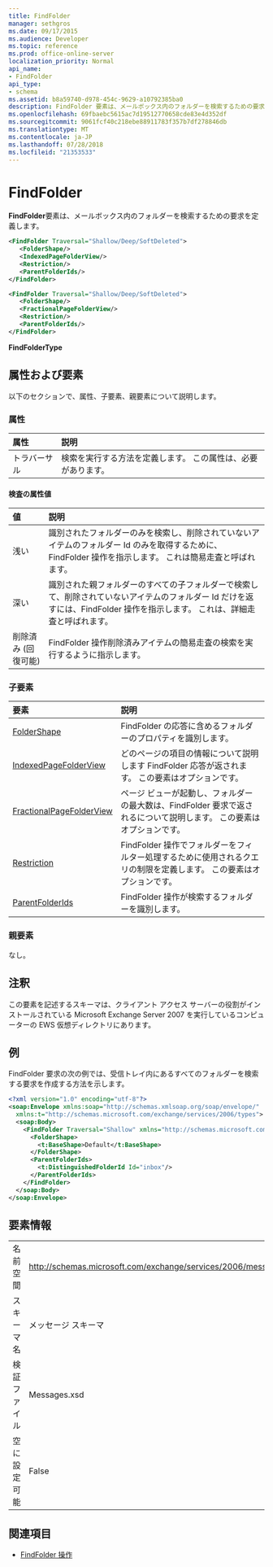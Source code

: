 ```yaml
---
title: FindFolder
manager: sethgros
ms.date: 09/17/2015
ms.audience: Developer
ms.topic: reference
ms.prod: office-online-server
localization_priority: Normal
api_name:
- FindFolder
api_type:
- schema
ms.assetid: b8a59740-d978-454c-9629-a10792385ba0
description: FindFolder 要素は、メールボックス内のフォルダーを検索するための要求を定義します。
ms.openlocfilehash: 69fbaebc5615ac7d19512770658cde83e4d352df
ms.sourcegitcommit: 9061fcf40c218ebe88911783f357b7df278846db
ms.translationtype: MT
ms.contentlocale: ja-JP
ms.lasthandoff: 07/28/2018
ms.locfileid: "21353533"
---
```

# <a name="findfolder"></a>FindFolder

**FindFolder**要素は、メールボックス内のフォルダーを検索するための要求を定義します。 
  
```xml
<FindFolder Traversal="Shallow/Deep/SoftDeleted">
   <FolderShape/>
   <IndexedPageFolderView/>
   <Restriction/>
   <ParentFolderIds/>
</FindFolder>
```

```xml
<FindFolder Traversal="Shallow/Deep/SoftDeleted">
   <FolderShape/>
   <FractionalPageFolderView/>
   <Restriction/>
   <ParentFolderIds/>
</FindFolder>
```

**FindFolderType**

## <a name="attributes-and-elements"></a>属性および要素

以下のセクションで、属性、子要素、親要素について説明します。
  
### <a name="attributes"></a>属性

|**属性**|**説明**|
|:-----|:-----|
|トラバーサル  <br/> |検索を実行する方法を定義します。 この属性は、必要があります。  <br/> |
   
#### <a name="traversal-attribute-values"></a>検査の属性値

|**値**|**説明**|
|:-----|:-----|
|浅い  <br/> |識別されたフォルダーのみを検索し、削除されていないアイテムのフォルダー Id のみを取得するために、FindFolder 操作を指示します。 これは簡易走査と呼ばれます。  <br/> |
|深い  <br/> |識別された親フォルダーのすべての子フォルダーで検索して、削除されていないアイテムのフォルダー Id だけを返すには、FindFolder 操作を指示します。 これは、詳細走査と呼ばれます。  <br/> |
|削除済み (回復可能)  <br/> |FindFolder 操作削除済みアイテムの簡易走査の検索を実行するように指示します。  <br/> |
   
### <a name="child-elements"></a>子要素

|**要素**|**説明**|
|:-----|:-----|
|[FolderShape](foldershape.md) <br/> |FindFolder の応答に含めるフォルダーのプロパティを識別します。  <br/> |
|[IndexedPageFolderView](indexedpagefolderview.md) <br/> |どのページの項目の情報について説明します FindFolder 応答が返されます。 この要素はオプションです。  <br/> |
|[FractionalPageFolderView](fractionalpagefolderview.md) <br/> |ページ ビューが起動し、フォルダーの最大数は、FindFolder 要求で返されるについて説明します。 この要素はオプションです。  <br/> |
|[Restriction](restriction.md) <br/> |FindFolder 操作でフォルダーをフィルター処理するために使用されるクエリの制限を定義します。 この要素はオプションです。  <br/> |
|[ParentFolderIds](parentfolderids.md) <br/> |FindFolder 操作が検索するフォルダーを識別します。  <br/> |
   
### <a name="parent-elements"></a>親要素

なし。
  
## <a name="remarks"></a>注釈

この要素を記述するスキーマは、クライアント アクセス サーバーの役割がインストールされている Microsoft Exchange Server 2007 を実行しているコンピューターの EWS 仮想ディレクトリにあります。
  
## <a name="example"></a>例

FindFolder 要求の次の例では、受信トレイ内にあるすべてのフォルダーを検索する要求を作成する方法を示します。
  
```xml
<?xml version="1.0" encoding="utf-8"?>
<soap:Envelope xmlns:soap="http://schemas.xmlsoap.org/soap/envelope/"
  xmlns:t="http://schemas.microsoft.com/exchange/services/2006/types">
  <soap:Body>
    <FindFolder Traversal="Shallow" xmlns="http://schemas.microsoft.com/exchange/services/2006/messages">
      <FolderShape>
        <t:BaseShape>Default</t:BaseShape>
      </FolderShape>
      <ParentFolderIds>
        <t:DistinguishedFolderId Id="inbox"/>
      </ParentFolderIds>
    </FindFolder>
  </soap:Body>
</soap:Envelope>
```

## <a name="element-information"></a>要素情報

|||
|:-----|:-----|
|名前空間  <br/> |http://schemas.microsoft.com/exchange/services/2006/messages  <br/> |
|スキーマ名  <br/> |メッセージ スキーマ  <br/> |
|検証ファイル  <br/> |Messages.xsd  <br/> |
|空に設定可能  <br/> |False  <br/> |
   
## <a name="see-also"></a>関連項目

- 
  [FindFolder 操作](findfolder-operation.md)


